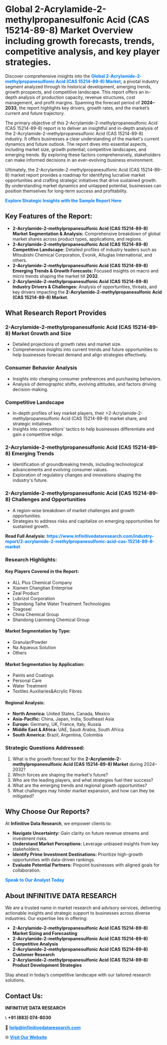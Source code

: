 <h1>Global 2-Acrylamide-2-methylpropanesulfonic Acid (CAS 15214-89-8) Market Overview including growth forecasts, trends, competitive analysis, and key player strategies.</h1>
<p>
Discover comprehensive insights into the 
<a href="https://www.infinitivedataresearch.com/industry-report/2-acrylamide-2-methylpropanesulfonic-acid-cas-15214-89-8-market" rel="dofollow" style="color: #007BFF; text-decoration: none;"><strong>Global 2-Acrylamide-2-methylpropanesulfonic Acid (CAS 15214-89-8) Market</strong></a>, a pivotal industry segment analyzed through its historical development, emerging trends, growth prospects, and competitive landscape. This report offers an in-depth analysis of production capacity, revenue structures, cost management, and profit margins. Spanning the forecast period of <strong>2024–2033</strong>, the report highlights key drivers, growth rates, and the market’s current and future trajectory.
</p>
<p>
The primary objective of this 2-Acrylamide-2-methylpropanesulfonic Acid (CAS 15214-89-8) report is to deliver an insightful and in-depth analysis of the 2-Acrylamide-2-methylpropanesulfonic Acid (CAS 15214-89-8) industry. It offers businesses a clear understanding of the market's current dynamics and future outlook. The report dives into essential aspects, including market size, growth potential, competitive landscapes, and emerging trends. By exploring these factors comprehensively, stakeholders can make informed decisions in an ever-evolving business environment.
</p>
<p>
Ultimately, the 2-Acrylamide-2-methylpropanesulfonic Acid (CAS 15214-89-8) market report provides a roadmap for identifying lucrative market opportunities and crafting strategic initiatives that drive sustained growth. By understanding market dynamics and untapped potential, businesses can position themselves for long-term success and profitability.
</p>
<p>
<a href="https://www.infinitivedataresearch.com/request-sample/reportId=105609" style="color: #007BFF; text-decoration: none;"><strong>Explore Strategic Insights with the Sample Report Here</strong></a>
</p>

<h2>Key Features of the Report:</h2>
<ul>
<li><strong>2-Acrylamide-2-methylpropanesulfonic Acid (CAS 15214-89-8) Market Segmentation & Analysis:</strong> Comprehensive breakdown of global market shares across product types, applications, and regions.</li>
<li><strong>2-Acrylamide-2-methylpropanesulfonic Acid (CAS 15214-89-8) Competitive Landscape:</strong> Detailed profiles of industry leaders such as Mitsubishi Chemical Corporation, Evonik, Altuglas International, and others.</li>
<li><strong>2-Acrylamide-2-methylpropanesulfonic Acid (CAS 15214-89-8) Emerging Trends & Growth Forecasts:</strong> Focused insights on macro and micro trends shaping the market till <strong>2032</strong>.</li>
<li><strong>2-Acrylamide-2-methylpropanesulfonic Acid (CAS 15214-89-8) Industry Drivers & Challenges:</strong> Analysis of opportunities, threats, and key drivers impacting the <strong>2-Acrylamide-2-methylpropanesulfonic Acid (CAS 15214-89-8) Market</strong>.</li>
</ul>

<h2>What Research Report Provides</h2>
<h3>2-Acrylamide-2-methylpropanesulfonic Acid (CAS 15214-89-8) Market Growth and Size</h3>
<ul>
<li>Detailed projections of growth rates and market size.</li>
<li>Comprehensive insights into current trends and future opportunities to help businesses forecast demand and align strategies effectively.</li>
</ul>

<h3>Consumer Behavior Analysis</h3>
<ul>
<li>Insights into changing consumer preferences and purchasing behaviors.</li>
<li>Analysis of demographic shifts, evolving attitudes, and factors driving decision-making.</li>
</ul>

<h3>Competitive Landscape</h3>
<ul>
<li>In-depth profiles of key market players, their >2-Acrylamide-2-methylpropanesulfonic Acid (CAS 15214-89-8) market share, and strategic initiatives.</li>
<li>Insights into competitors' tactics to help businesses differentiate and gain a competitive edge.</li>
</ul>

<h3>2-Acrylamide-2-methylpropanesulfonic Acid (CAS 15214-89-8) Emerging Trends</h3>
<ul>
<li>Identification of groundbreaking trends, including technological advancements and evolving consumer values.</li>
<li>Exploration of regulatory changes and innovations shaping the industry's future.</li>
</ul>

<h3>2-Acrylamide-2-methylpropanesulfonic Acid (CAS 15214-89-8) Challenges and Opportunities</h3>
<ul>
<li>A region-wise breakdown of market challenges and growth opportunities.</li>
<li>Strategies to address risks and capitalize on emerging opportunities for sustained growth.</li>
</ul>
<p><strong>Read Full Analysis:</strong> <a href="https://www.infinitivedataresearch.com/industry-report/2-acrylamide-2-methylpropanesulfonic-acid-cas-15214-89-8-market" rel="dofollow" style="color: #007BFF; text-decoration: none;"><strong>https://www.infinitivedataresearch.com/industry-report/2-acrylamide-2-methylpropanesulfonic-acid-cas-15214-89-8-market</strong></a></p>
<h3>Research Highlights:</h3>
<h4>Key Players Covered in the Report:</h4>
<ul><li>ALL Plus Chemical Company</li><li>Xiamen Changtian Enterprise</li><li>Zeal Product</li><li>Lubrizol Corporation</li><li>Shandong Taihe Water Treatment Technologies</li><li>Toagosei</li><li>China Chemical Group</li><li>Shandong Lianmeng Chemical Group</li></ul>
<h4>Market Segmentation by Type:</h4>
<ul><li>Granular/Powder</li><li>Na Aqueous Solution</li><li>Others</li></ul>
<h4>Market Segmentation by Application:</h4>
<ul><li>Paints and Coatings</li><li>Personal Care</li><li>Water Treatment</li><li>Textiles Auxiliaries&amp;Acrylic Fibres</li></ul>

<h4>Regional Analysis:</h4>
<ul>
<li><strong>North America:</strong> United States, Canada, Mexico</li>
<li><strong>Asia-Pacific:</strong> China, Japan, India, Southeast Asia</li>
<li><strong>Europe:</strong> Germany, UK, France, Italy, Russia</li>
<li><strong>Middle East & Africa:</strong> UAE, Saudi Arabia, South Africa</li>
<li><strong>South America:</strong> Brazil, Argentina, Colombia</li>
</ul>

<h3>Strategic Questions Addressed:</h3>
<ol>
<li>What is the growth forecast for the <strong>2-Acrylamide-2-methylpropanesulfonic Acid (CAS 15214-89-8) Market</strong> during 2024–2032?</li>
<li>Which forces are shaping the market's future?</li>
<li>Who are the leading players, and what strategies fuel their success?</li>
<li>What are the emerging trends and regional growth opportunities?</li>
<li>What challenges may hinder market expansion, and how can they be mitigated?</li>
</ol>

<h2>Why Choose Our Reports?</h2>
<p>At <strong>Infinitive Data Research</strong>, we empower clients to:</p>
<ul>
<li><strong>Navigate Uncertainty:</strong> Gain clarity on future revenue streams and investment risks.</li>
<li><strong>Understand Market Perceptions:</strong> Leverage unbiased insights from key stakeholders.</li>
<li><strong>Identify Prime Investment Destinations:</strong> Prioritize high-growth opportunities with data-driven rankings.</li>
<li><strong>Evaluate Potential Partners:</strong> Pinpoint businesses with aligned goals for collaboration.</li>
</ul>
<p><a href="https://www.infinitivedataresearch.com/industry-report/2-acrylamide-2-methylpropanesulfonic-acid-cas-15214-89-8-market" rel="dofollow" style="color: #007BFF; text-decoration: none;"><strong>Speak to Our Analyst Today</strong></a></p>

<h2>About INFINITIVE DATA RESEARCH</h2>
<p>We are a trusted name in market research and advisory services, delivering actionable insights and strategic support to businesses across diverse industries. Our expertise lies in offering:</p>
<ul>
<li><strong>2-Acrylamide-2-methylpropanesulfonic Acid (CAS 15214-89-8) Market Sizing and Forecasting</strong></li>
<li><strong>2-Acrylamide-2-methylpropanesulfonic Acid (CAS 15214-89-8) Competitive Analysis</strong></li>
<li><strong>2-Acrylamide-2-methylpropanesulfonic Acid (CAS 15214-89-8) Customer Research</strong></li>
<li><strong>2-Acrylamide-2-methylpropanesulfonic Acid (CAS 15214-89-8) Product Development Strategies</strong></li>
</ul>
<p>Stay ahead in today’s competitive landscape with our tailored research solutions.</p>

<h2>Contact Us:</h2>
<p><strong>INFINITIVE DATA RESEARCH</strong></p>
<p>📞 <strong>+91 (883) 074-8030</strong></p>
<p>📧 <strong><a href="mailto:help@infinitivedataresearch.com" style="color: #007BFF;">help@infinitivedataresearch.com</a></strong></p>
<p>🌐 <strong><a href="https://www.infinitivedataresearch.com" rel="dofollow" style="color: #007BFF;">Visit Our Website</a></strong></p>